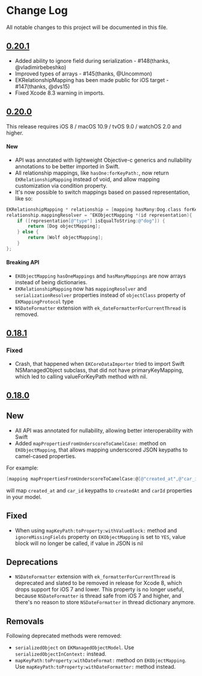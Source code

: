 # Change Log
All notable changes to this project will be documented in this file.

## [0.20.1](https://github.com/lucasmedeirosleite/EasyMapping/releases/tag/0.20.1)

* Added ability to ignore field during serialization - #148(thanks, @vladimirbebeshko)
* Improved types of arrays - #145(thanks, @Uncommon)
* EKRelationshipMapping has been made public for iOS target - #147(thanks, @dvs15)
* Fixed Xcode 8.3 warning in imports.

## [0.20.0](https://github.com/lucasmedeirosleite/EasyMapping/releases/tag/0.20.0)

This release requires iOS 8 / macOS 10.9 / tvOS 9.0 / watchOS 2.0 and higher.

#### New

* API was annotated with lightweight Objective-c generics and nullability annotations to be better imported in Swift.
* All relationship mappings, like `hasOne:forKeyPath:`, now return `EKRelationshipMapping` instead of void, and allow mapping customization via condition property.
* It's now possible to switch mappings based on passed representation, like so:

```objective-c
EKRelationshipMapping * relationship = [mapping hasMany:Dog.class forKeyPath:@"animals" forProperty:@"pets"];
relationship.mappingResolver = ^EKObjectMapping *(id representation){
    if ([representation[@"type"] isEqualToString:@"dog"]) {
        return [Dog objectMapping];
    } else {
        return [Wolf objectMapping];
    }
};
```

#### Breaking API

* `EKObjectMapping` `hasOneMappings` and `hasManyMappings` are now arrays instead of being dictionaries.
* `EKRelationshipMapping` now has  `mappingResolver` and `serializationResolver` properties instead of `objectClass` property of `EKMappingProtocol` type
* `NSDateFormatter` extension with `ek_dateFormatterForCurrentThread` is removed.

## [0.18.1](https://github.com/lucasmedeirosleite/EasyMapping/releases/tag/0.18.1)

### Fixed

* Crash, that happened when `EKCoreDataImporter` tried to import Swift NSManagedObject subclass, that did not have primaryKeyMapping, which led to calling valueForKeyPath method with nil.

## [0.18.0](https://github.com/lucasmedeirosleite/EasyMapping/releases/tag/0.18.0)

## New

* All API was annotated for nullability, allowing better interoperability with Swift
* Added `mapPropertiesFromUnderscoreToCamelCase:` method on `EKObjectMapping`, that allows mapping underscored JSON keypaths to camel-cased properties.

For example:

```objectivec
[mapping mapPropertiesFromUnderscoreToCamelCase:@[@"created_at",@"car_id"]];
```

will map `created_at` and `car_id` keypaths to `createdAt` and `carId` properties in your model.

## Fixed

* When using `mapKeyPath:toProperty:withValueBlock:` method and `ignoreMissingFields` property on `EKObjectMapping` is set to `YES`, value block will no longer be called, if value in JSON is nil

## Deprecations

* `NSDateFormatter` extension with `ek_formatterForCurrentThread` is deprecated and slated to be removed in release for Xcode 8, which drops support for iOS 7 and lower. This property is no longer useful, because `NSDateFormatter` is thread safe from iOS 7 and higher, and there's no reason to store `NSDateFormatter` in thread dictionary anymore.

## Removals

Following deprecated methods were removed:

* `serializedObject` on `EKManagedObjectModel`. Use `serializedObjectInContext:` instead.
* `mapKeyPath:toProperty:withDateFormat:` method on `EKObjectMapping`. Use `mapKeyPath:toProperty:withDateFormatter:` method instead.
